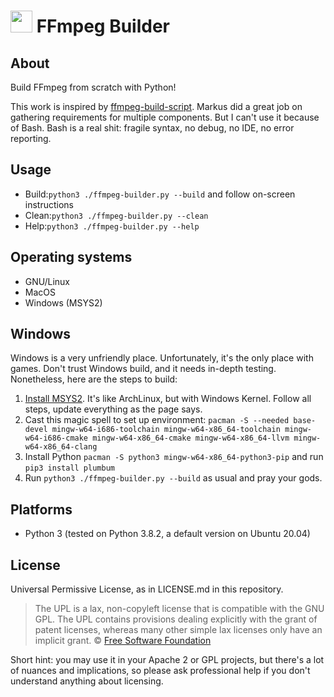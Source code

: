 # <img src="https://upload.wikimedia.org/wikipedia/commons/thumb/7/76/FFmpeg_icon.svg/480px-FFmpeg_icon.svg.png" width="35px"> FFmpeg Builder

## About
Build FFmpeg from scratch with Python!

This work is inspired by [ffmpeg-build-script](https://github.com/markus-perl/ffmpeg-build-script/blob/master/build-ffmpeg). Markus did a great job on gathering requirements for multiple components. But I can't use it because of Bash. Bash is a real shit: fragile syntax, no debug, no IDE, no error reporting.

## Usage

* Build:`python3 ./ffmpeg-builder.py --build` and follow on-screen instructions
* Clean:`python3 ./ffmpeg-builder.py --clean`
* Help:`python3 ./ffmpeg-builder.py --help`

## Operating systems

- GNU/Linux
- MacOS
- Windows (MSYS2)

## Windows

Windows is a very unfriendly place. Unfortunately, it's the only place with games.
Don't trust Windows build, and it needs in-depth testing.
Nonetheless, here are the steps to build:

1) [Install MSYS2](https://www.msys2.org/). It's like ArchLinux, but with Windows Kernel. Follow all steps, update everything as the page says.
2) Cast this magic spell to set up environment: `pacman -S --needed base-devel mingw-w64-i686-toolchain mingw-w64-x86_64-toolchain mingw-w64-i686-cmake mingw-w64-x86_64-cmake mingw-w64-x86_64-llvm mingw-w64-x86_64-clang`
3) Install Python `pacman -S python3 mingw-w64-x86_64-python3-pip` and run `pip3 install plumbum`
4) Run `python3 ./ffmpeg-builder.py --build` as usual and pray your gods.

## Platforms

- Python 3 (tested on Python 3.8.2, a default version on Ubuntu 20.04)

## License

Universal Permissive License, as in LICENSE.md in this repository.

> The UPL is a lax, non-copyleft license that is compatible with the GNU GPL. The UPL contains provisions dealing explicitly with the grant of patent licenses, whereas many other simple lax licenses only have an implicit grant. 
© [Free Software Foundation](https://www.fsf.org/blogs/licensing/universal-permissive-license-added-to-license-list)

Short hint: you may use it in your Apache 2 or GPL projects, but there's a lot of nuances and implications, so please ask professional help if you don't understand anything about licensing.
